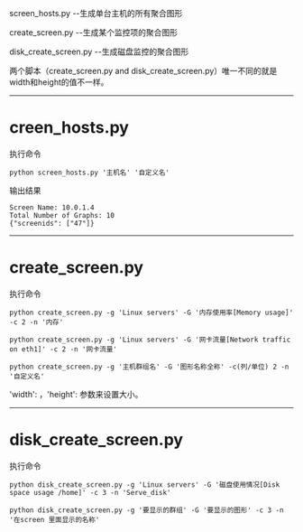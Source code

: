 screen_hosts.py --生成单台主机的所有聚合图形

create_screen.py --生成某个监控项的聚合图形

disk_create_screen.py --生成磁盘监控的聚合图形

两个脚本（create_screen.py and disk_create_screen.py）唯一不同的就是width和height的值不一样。

---
# creen_hosts.py

执行命令

`python screen_hosts.py '主机名' '自定义名'`

输出结果

```
Screen Name: 10.0.1.4
Total Number of Graphs: 10
{"screenids": ["47"]}
```

---
# create_screen.py

执行命令

`python create_screen.py -g 'Linux servers' -G '内存使用率[Memory usage]' -c 2 -n '内存'`

`python create_screen.py -g 'Linux servers' -G '网卡流量[Network traffic on eth1]' -c 2 -n '网卡流量'`

`python create_screen.py -g '主机群组名' -G '图形名称全称' -c(列/单位) 2 -n '自定义名'`

'width': ，'height': 参数来设置大小。

---
# disk_create_screen.py

执行命令

`python disk_create_screen.py -g 'Linux servers' -G '磁盘使用情况[Disk space usage /home]' -c 3 -n 'Serve_disk'`

`python disk_create_screen.py -g '要显示的群组' -G '要显示的图形' -c 3 -n '在screen 里面显示的名称'`

